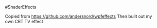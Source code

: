 #ShaderEffects

Copied from https://github.com/andersnord/wpfeffects
Then built out my own CRT TV effect

